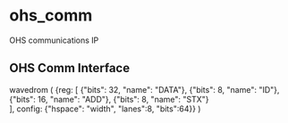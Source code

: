 # ohs_comm
OHS communications IP

## OHS Comm Interface

wavedrom (
  {reg: [
  {"bits": 32, "name": "DATA"},
  {"bits": 8, "name": "ID"},
  {"bits": 16, "name": "ADD"},
  {"bits": 8, "name": "STX"}  
], config: {"hspace": "width", "lanes":8, "bits":64}}
)